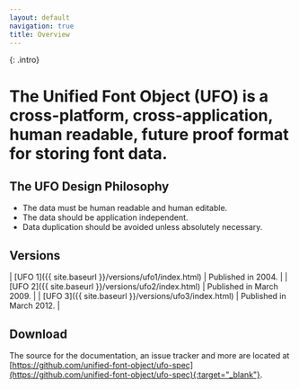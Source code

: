 ```yaml
---
layout: default
navigation: true
title: Overview
---
```


{: .intro}
# The Unified Font Object (UFO) is a cross-platform, cross-application, human readable, future proof format for storing font data.

## The UFO Design Philosophy

* The data must be human readable and human editable.
* The data should be application independent.
* Data duplication should be avoided unless absolutely necessary.

## Versions

| [UFO 1]({{ site.baseurl }}/versions/ufo1/index.html) | Published in 2004. |
| [UFO 2]({{ site.baseurl }}/versions/ufo2/index.html) | Published in March 2009. |
| [UFO 3]({{ site.baseurl }}/versions/ufo3/index.html) | Published in March 2012. |

## Download

The source for the documentation, an issue tracker and more are located at [https://github.com/unified-font-object/ufo-spec](https://github.com/unified-font-object/ufo-spec){:target="_blank"}.